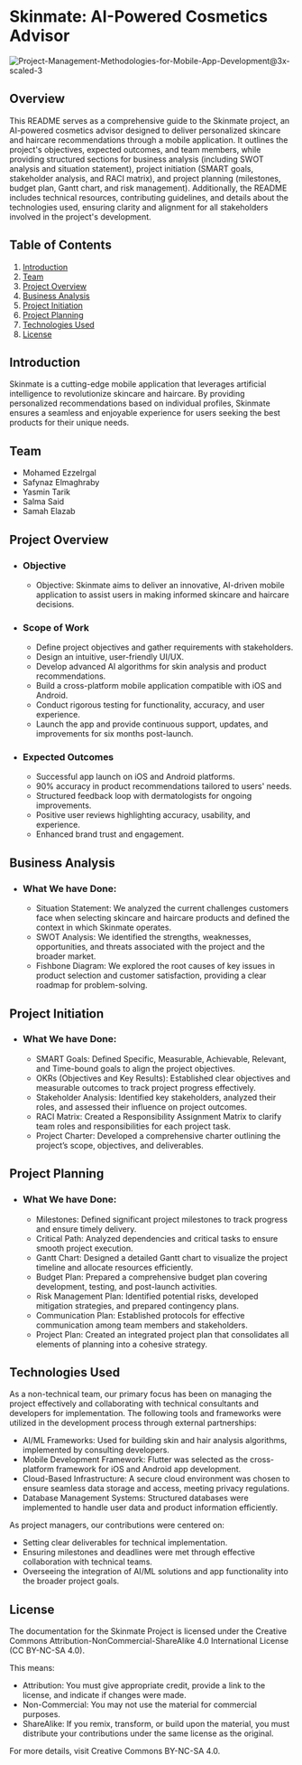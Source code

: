 # Skinmate: AI-Powered Cosmetics Advisor

![Project-Management-Methodologies-for-Mobile-App-Development@3x-scaled-3](https://github.com/user-attachments/assets/4c106464-6bca-4fcd-b5da-11dd03719142)


## Overview

This README serves as a comprehensive guide to the Skinmate project, an AI-powered cosmetics advisor designed to deliver personalized skincare and haircare recommendations through a mobile application. It outlines the project's objectives, expected outcomes, and team members, while providing structured sections for business analysis (including SWOT analysis and situation statement), project initiation (SMART goals, stakeholder analysis, and RACI matrix), and project planning (milestones, budget plan, Gantt chart, and risk management). Additionally, the README includes technical resources, contributing guidelines, and details about the technologies used, ensuring clarity and alignment for all stakeholders involved in the project's development.

## Table of Contents

1. [Introduction](#Introduction)
2. [Team](#Team)
3. [Project Overview](#Project-Overview)
4. [Business Analysis](#Business-Analysis)
5. [Project Initiation](#Project-Initiation)
6. [Project Planning](#Project-Planning)
7. [Technologies Used](#Technologies-Used)
8. [License](#License)
   

## Introduction

Skinmate is a cutting-edge mobile application that leverages artificial intelligence to revolutionize skincare and haircare. By providing personalized recommendations based on individual profiles, Skinmate ensures a seamless and enjoyable experience for users seeking the best products for their unique needs.

## Team
- Mohamed Ezzelrgal
- Safynaz Elmaghraby
- Yasmin Tarik
- Salma Said
- Samah  Elazab

## Project Overview

- ### Objective

   - Objective: Skinmate aims to deliver an innovative, AI-driven mobile application to assist users in making informed skincare and haircare decisions.

- ### Scope of Work

   - Define project objectives and gather requirements with stakeholders.
   - Design an intuitive, user-friendly UI/UX.
   - Develop advanced AI algorithms for skin analysis and product recommendations.
   - Build a cross-platform mobile application compatible with iOS and Android.
   - Conduct rigorous testing for functionality, accuracy, and user experience.
   - Launch the app and provide continuous support, updates, and improvements for six months post-launch.

- ### Expected Outcomes

   - Successful app launch on iOS and Android platforms.
   - 90% accuracy in product recommendations tailored to users' needs.
   - Structured feedback loop with dermatologists for ongoing improvements.
   - Positive user reviews highlighting accuracy, usability, and experience.
   - Enhanced brand trust and engagement.

## Business Analysis

- ### What We have Done:
   - Situation Statement: We analyzed the current challenges customers face when selecting skincare and haircare products and defined the context in which Skinmate operates.
   - SWOT Analysis: We identified the strengths, weaknesses, opportunities, and threats associated with the project and the broader market.
   - Fishbone Diagram: We explored the root causes of key issues in product selection and customer satisfaction, providing a clear roadmap for problem-solving.

## Project Initiation

- ### What We have Done:
   - SMART Goals: Defined Specific, Measurable, Achievable, Relevant, and Time-bound goals to align the project objectives.
   - OKRs (Objectives and Key Results): Established clear objectives and measurable outcomes to track project progress effectively.
   - Stakeholder Analysis: Identified key stakeholders, analyzed their roles, and assessed their influence on project outcomes.
   - RACI Matrix: Created a Responsibility Assignment Matrix to clarify team roles and responsibilities for each project task.
   - Project Charter: Developed a comprehensive charter outlining the project’s scope, objectives, and deliverables.

## Project Planning

- ### What We have Done:
   - Milestones: Defined significant project milestones to track progress and ensure timely delivery.
   - Critical Path: Analyzed dependencies and critical tasks to ensure smooth project execution.
   - Gantt Chart: Designed a detailed Gantt chart to visualize the project timeline and allocate resources efficiently.
   - Budget Plan: Prepared a comprehensive budget plan covering development, testing, and post-launch activities.
   - Risk Management Plan: Identified potential risks, developed mitigation strategies, and prepared contingency plans.
   - Communication Plan: Established protocols for effective communication among team members and stakeholders.
   - Project Plan: Created an integrated project plan that consolidates all elements of planning into a cohesive strategy.

## Technologies Used
As a non-technical team, our primary focus has been on managing the project effectively and collaborating with technical consultants and developers for implementation. The following tools and frameworks were utilized in the development process through external partnerships:
  - AI/ML Frameworks: Used for building skin and hair analysis algorithms, implemented by consulting developers.
  - Mobile Development Framework: Flutter was selected as the cross-platform framework for iOS and Android app development.
  - Cloud-Based Infrastructure: A secure cloud environment was chosen to ensure seamless data storage and access, meeting privacy regulations.
  - Database Management Systems: Structured databases were implemented to handle user data and product information efficiently.

As project managers, our contributions were centered on:
  - Setting clear deliverables for technical implementation.
  - Ensuring milestones and deadlines were met through effective collaboration with technical teams.
  - Overseeing the integration of AI/ML solutions and app functionality into the broader project goals.
  
## License
The documentation for the Skinmate Project is licensed under the Creative Commons Attribution-NonCommercial-ShareAlike 4.0 International License (CC BY-NC-SA 4.0).

This means:

- Attribution: You must give appropriate credit, provide a link to the license, and indicate if changes were made.
- Non-Commercial: You may not use the material for commercial purposes.
- ShareAlike: If you remix, transform, or build upon the material, you must distribute your contributions under the same license as the original.

For more details, visit Creative Commons BY-NC-SA 4.0.

